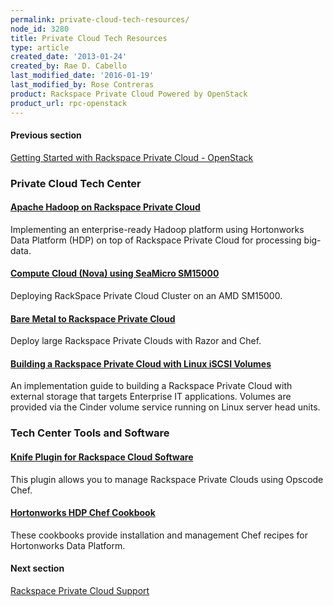 ```yaml
---
permalink: private-cloud-tech-resources/
node_id: 3280
title: Private Cloud Tech Resources
type: article
created_date: '2013-01-24'
created_by: Rae D. Cabello
last_modified_date: '2016-01-19'
last_modified_by: Rose Contreras
product: Rackspace Private Cloud Powered by OpenStack
product_url: rpc-openstack
---
```


#### Previous section

[Getting Started with Rackspace Private Cloud -
OpenStack](https://support.rackspace.com/how-to/rpc-openstack/)

### Private Cloud Tech Center

#### [**Apache Hadoop on Rackspace Private Cloud**](https://support.rackspace.com/how-to/apache-hadoop-on-rackspace-private-cloud)

Implementing an enterprise-ready Hadoop platform using Hortonworks Data
Platform (HDP) on top of Rackspace Private Cloud for processing
big-data.

#### [**Compute Cloud (Nova) using SeaMicro SM15000**](https://support.rackspace.com/how-to/compute-cloud-nova-using-seamicro-sm15000)

Deploying RackSpace Private Cloud Cluster on an AMD SM15000.

#### [**Bare Metal to Rackspace Private Cloud**](https://support.rackspace.com/how-to/bare-metal-to-rackspace-private-cloud)

Deploy large Rackspace Private Clouds with Razor and Chef.

#### [**Building a Rackspace Private Cloud with Linux iSCSI Volumes**](https://support.rackspace.com/how-to/building-a-rackspace-private-cloud-with-linux-iscsi-volumes)

An implementation guide to building a Rackspace Private Cloud with
external storage that targets Enterprise IT applications. Volumes are
provided via the Cinder volume service running on Linux server head
units.

### Tech Center Tools and Software

#### [**Knife Plugin for Rackspace Cloud Software**](https://github.com/rackerlabs/knife-alamo)

This plugin allows you to manage Rackspace Private Clouds using Opscode
Chef.

#### [**Hortonworks HDP Chef Cookbook**](https://github.com/rackerlabs/hdp-cookbooks)<span> </span>

These cookbooks provide installation and management Chef recipes for
Hortonworks Data Platform.

#### Next section

[Rackspace Private Cloud
Support](http://www.rackspace.com/cloud/private/openstack/support/)


